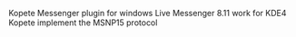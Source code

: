 Kopete Messenger plugin  for windows Live Messenger 8.11
work for KDE4 Kopete
implement the MSNP15 protocol